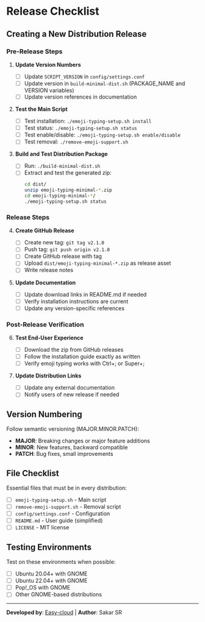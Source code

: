 # Release Checklist

## Creating a New Distribution Release

### Pre-Release Steps

1. **Update Version Numbers**

   - [ ] Update `SCRIPT_VERSION` in `config/settings.conf`
   - [ ] Update version in `build-minimal-dist.sh` (PACKAGE_NAME and VERSION variables)
   - [ ] Update version references in documentation

2. **Test the Main Script**

   - [ ] Test installation: `./emoji-typing-setup.sh install`
   - [ ] Test status: `./emoji-typing-setup.sh status`
   - [ ] Test enable/disable: `./emoji-typing-setup.sh enable/disable`
   - [ ] Test removal: `./remove-emoji-support.sh`

3. **Build and Test Distribution Package**
   - [ ] Run: `./build-minimal-dist.sh`
   - [ ] Extract and test the generated zip:
     ```bash
     cd dist/
     unzip emoji-typing-minimal-*.zip
     cd emoji-typing-minimal-*/
     ./emoji-typing-setup.sh status
     ```

### Release Steps

4. **Create GitHub Release**

   - [ ] Create new tag: `git tag v2.1.0`
   - [ ] Push tag: `git push origin v2.1.0`
   - [ ] Create GitHub release with tag
   - [ ] Upload `dist/emoji-typing-minimal-*.zip` as release asset
   - [ ] Write release notes

5. **Update Documentation**
   - [ ] Update download links in README.md if needed
   - [ ] Verify installation instructions are current
   - [ ] Update any version-specific references

### Post-Release Verification

6. **Test End-User Experience**

   - [ ] Download the zip from GitHub releases
   - [ ] Follow the installation guide exactly as written
   - [ ] Verify emoji typing works with Ctrl+; or Super+;

7. **Update Distribution Links**
   - [ ] Update any external documentation
   - [ ] Notify users of new release if needed

## Version Numbering

Follow semantic versioning (MAJOR.MINOR.PATCH):

- **MAJOR**: Breaking changes or major feature additions
- **MINOR**: New features, backward compatible
- **PATCH**: Bug fixes, small improvements

## File Checklist

Essential files that must be in every distribution:

- [ ] `emoji-typing-setup.sh` - Main script
- [ ] `remove-emoji-support.sh` - Removal script
- [ ] `config/settings.conf` - Configuration
- [ ] `README.md` - User guide (simplified)
- [ ] `LICENSE` - MIT license

## Testing Environments

Test on these environments when possible:

- [ ] Ubuntu 20.04+ with GNOME
- [ ] Ubuntu 22.04+ with GNOME
- [ ] Pop!\_OS with GNOME
- [ ] Other GNOME-based distributions

---

**Developed by**: [Easy-cloud](https://www.easy-cloud.in) | **Author**: Sakar SR
